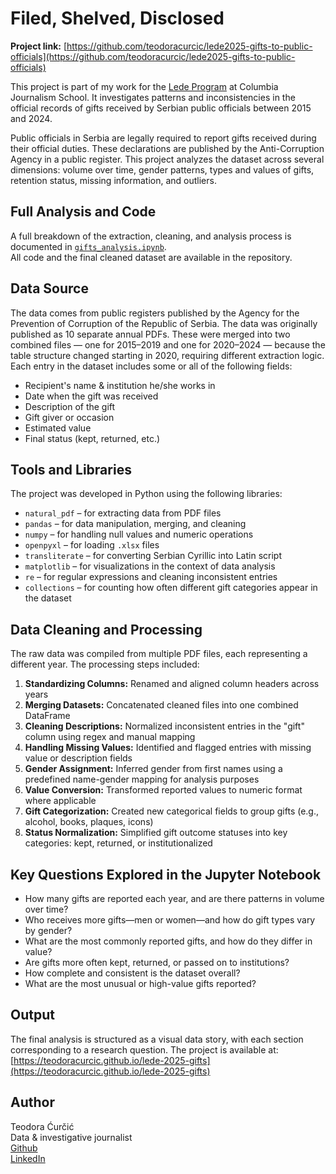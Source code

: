 # Filed, Shelved, Disclosed

**Project link:** [https://github.com/teodoracurcic/lede2025-gifts-to-public-officials](https://github.com/teodoracurcic/lede2025-gifts-to-public-officials)

This project is part of my work for the [Lede Program](https://ledeprogram.com) at Columbia Journalism School. It investigates patterns and inconsistencies in the official records of gifts received by Serbian public officials between 2015 and 2024.

Public officials in Serbia are legally required to report gifts received during their official duties. These declarations are published by the Anti-Corruption Agency in a public register. This project analyzes the dataset across several dimensions: volume over time, gender patterns, types and values of gifts, retention status, missing information, and outliers.

## Full Analysis and Code

A full breakdown of the extraction, cleaning, and analysis process is documented in [`gifts_analysis.ipynb`](https://github.com/teodoracurcic/lede2025-gifts-to-public-officials/blob/main/gifts_analysis.ipynb).  
All code and the final cleaned dataset are available in the repository.

## Data Source

The data comes from public registers published by the Agency for the Prevention of Corruption of the Republic of Serbia. The data was originally published as 10 separate annual PDFs. These were merged into two combined files — one for 2015–2019 and one for 2020–2024 — because the table structure changed starting in 2020, requiring different extraction logic. Each entry in the dataset includes some or all of the following fields:

- Recipient's name & institution he/she works in  
- Date when the gift was received  
- Description of the gift  
- Gift giver or occasion  
- Estimated value  
- Final status (kept, returned, etc.)

## Tools and Libraries

The project was developed in Python using the following libraries:
- `natural_pdf` – for extracting data from PDF files  
- `pandas` – for data manipulation, merging, and cleaning  
- `numpy` – for handling null values and numeric operations  
- `openpyxl` – for loading `.xlsx` files  
- `transliterate` – for converting Serbian Cyrillic into Latin script  
- `matplotlib` – for visualizations in the context of data analysis  
- `re` – for regular expressions and cleaning inconsistent entries  
- `collections` – for counting how often different gift categories appear in the dataset  

## Data Cleaning and Processing

The raw data was compiled from multiple PDF files, each representing a different year. The processing steps included:

1. **Standardizing Columns:** Renamed and aligned column headers across years  
2. **Merging Datasets:** Concatenated cleaned files into one combined DataFrame  
3. **Cleaning Descriptions:** Normalized inconsistent entries in the "gift" column using regex and manual mapping  
4. **Handling Missing Values:** Identified and flagged entries with missing value or description fields  
5. **Gender Assignment:** Inferred gender from first names using a predefined name-gender mapping for analysis purposes  
6. **Value Conversion:** Transformed reported values to numeric format where applicable  
7. **Gift Categorization:** Created new categorical fields to group gifts (e.g., alcohol, books, plaques, icons)  
8. **Status Normalization:** Simplified gift outcome statuses into key categories: kept, returned, or institutionalized  

## Key Questions Explored in the Jupyter Notebook

- How many gifts are reported each year, and are there patterns in volume over time?  
- Who receives more gifts—men or women—and how do gift types vary by gender?  
- What are the most commonly reported gifts, and how do they differ in value?  
- Are gifts more often kept, returned, or passed on to institutions?  
- How complete and consistent is the dataset overall?  
- What are the most unusual or high-value gifts reported?  

## Output

The final analysis is structured as a visual data story, with each section corresponding to a research question. The project is available at:  
[https://teodoracurcic.github.io/lede-2025-gifts](https://teodoracurcic.github.io/lede-2025-gifts)

## Author

Teodora Ćurčić  
Data & investigative journalist  
[Github](http://github.com/teodoracurcic)  
[LinkedIn](https://www.linkedin.com/in/teodora-curcic-27a93884/)